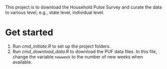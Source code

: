 This project is to download the Household Pulse Survey and curate the data to various level, e.g., state level, individual level.


# Get started

1. Run *cmd_initiate.R* to set up the project folders.
2. Run *cmd_download_data.R* to download the PUF data files. In this file, change the variable `newweek` to the number of new weeks when available.

